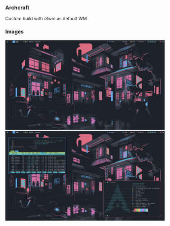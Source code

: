 ### Archcraft
Custom build with i3wm as default WM

### Images
![Archcraft i3WM One](./img/0-archcraft.png)
![Archcraft i3WM Two](./img/1-archcraft.png)

